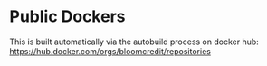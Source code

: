 # Public Dockers

This is built automatically via the autobuild process on docker hub: https://hub.docker.com/orgs/bloomcredit/repositories
